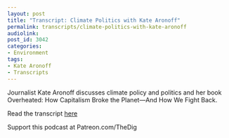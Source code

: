 ```yaml
---
layout: post
title: "Transcript: Climate Politics with Kate Aronoff"
permalink: transcripts/climate-politics-with-kate-aronoff
audiolink: 
post_id: 3042
categories:
- Environment
tags: 
- Kate Aronoff
- Transcripts
---
```

Journalist Kate Aronoff discusses climate policy and politics and her book Overheated: How Capitalism Broke the Planet—And How We Fight Back.

Read the transcript [here](https://jacobinmag.com/2021/08/capitalism-climate-crisis-global-green-new-deal-clean-energy-fossil-fuel-industry)

Support this podcast at Patreon.com/TheDig


